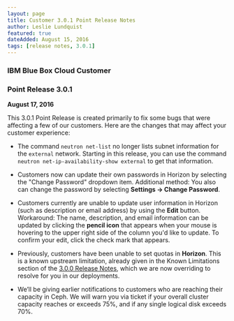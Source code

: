 ```yaml
---
layout: page
title: Customer 3.0.1 Point Release Notes
author: Leslie Lundquist
featured: true
dateAdded: August 15, 2016
tags: [release notes, 3.0.1]
---
```



### IBM Blue Box Cloud Customer
### Point Release 3.0.1

**August 17, 2016**


This 3.0.1 Point Release is created primarily to fix some bugs that were affecting a few of our customers. Here are the changes that may affect your customer experience:

 * The command `neutron net-list` no longer lists subnet information for the `external` network. Starting in this release, you can use the command `neutron net-ip-availability-show external` to get that information.

 * Customers now can update their own passwords in Horizon by selecting the "Change Password" dropdown item. Additional method: You also can change the password by selecting **Settings -> Change Password**.

 *  Customers currently are unable to update user information in Horizon (such as description or email address) by using the **Edit** button. Workaround: The name, description, and email information can be updated by clicking the **pencil icon** that appears when your mouse is hovering to the upper right side of the column you'd like to update. To confirm your edit, click the check mark that appears.

 * Previously, customers have been unable to set quotas in **Horizon**. This is a known upstream limitation, already given in the Known Limitations section of the [3.0.0 Release Notes](http://ibm-blue-box-help.github.io/help-documentation/gettingstarted/commontech/Customer_3.0.0_Release_Notes/), which we are now overriding to resolve for you in our deployments. 

 * We’ll be giving earlier notifications to customers who are reaching their capacity in Ceph. We will warn you via ticket if your overall cluster capacity reaches or exceeds 75%, and if any single logical disk exceeds 70%.


